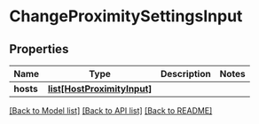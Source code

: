 # ChangeProximitySettingsInput

## Properties
Name | Type | Description | Notes
------------ | ------------- | ------------- | -------------
**hosts** | [**list[HostProximityInput]**](HostProximityInput.md) |  | 

[[Back to Model list]](../README.md#documentation-for-models) [[Back to API list]](../README.md#documentation-for-api-endpoints) [[Back to README]](../README.md)


